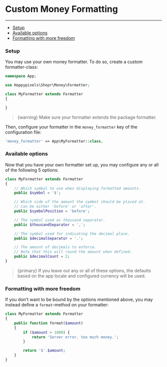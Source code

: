 # Custom Money Formatting

---

- [Setup](#setup)
- [Available options](#options)
- [Formatting with more freedom](#free-formatting)

<a name="setup"></a>
### Setup
You may use your own money formatter. To do so, create a custom formatter-class:
```php
namespace App;

use Happypixels\Shopr\Money\Formatter;

class MyFormatter extends Formatter 
{

}
```
> {warning} Make sure your formatter extends the package formatter.

Then, configure your formatter in the `money_formatter` key of the configuration file:

```php
'money_formatter' => App\MyFormatter::class,
```

<a name="options"></a>
### Available options
Now that you have your own formatter set up, you may configure any or all of the following 5 options:
```php
class MyFormatter extends Formatter 
{
    // Which symbol to use when displaying formatted amounts.
    public $symbol = '$';

    // Which side of the amount the symbol should be placed at.
    // Can be either 'before' or 'after'.
    public $symbolPosition = 'before'; 

    // The symbol used as thousand separator.
    public $thousandSeparator = ',';

    // The symbol used for indicating the decimal place.
    public $decimalSeparator = '.';

    // The amount of decimals to enforce. 
    // Note that this will round the amount when defined.
    public $decimalCount = 2;
}
```
> {primary} If you leave out any or all of these options, the defaults based on the app locale and configured currency will be used.

<a name="free-formatting"></a>
### Formatting with more freedom
If you don't want to be bound by the options mentioned above, you may instead define a `format`-method on your formatter:
```php
class MyFormatter extends Formatter 
{
    public function format($amount)
    {
        if ($amount > 1000) {
            return 'Server error, too much money.';
        }

        return '$'.$amount;
    }
}
```